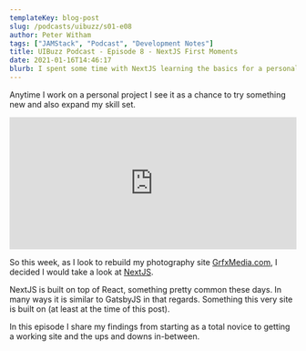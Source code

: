 ```yaml
---
templateKey: blog-post
slug: /podcasts/uibuzz/s01-e08
author: Peter Witham
tags: ["JAMStack", "Podcast", "Development Notes"]
title: UIBuzz Podcast - Episode 8 - NextJS First Moments
date: 2021-01-16T14:46:17
blurb: I spent some time with NextJS learning the basics for a personal project. In this episode I talk share my first impressions.
---
```


Anytime I work on a personal project I see it as a chance to try something new and also expand my skill set.

<iframe src="https://open.spotify.com/embed-podcast/episode/75Bhce39aQlwhT4Jz9IXbv" width="100%" height="232" frameborder="0" allowtransparency="true" allow="encrypted-media"></iframe>

So this week, as I look to rebuild my photography site [GrfxMedia.com](http://grfxmedia.com), I decided I would take a look at [NextJS](https://nextjs.com).

NextJS is built on top of React, something pretty common these days. In many ways it is similar to GatsbyJS in that regards. Something this very site is built on (at least at the time of this post).

In this episode I share my findings from starting as a total novice to getting a working site and the ups and downs in-between.
